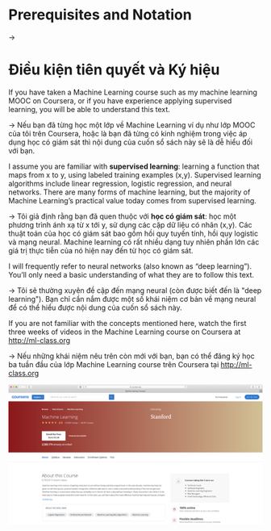 # Prerequisites and Notation

->
# Điều kiện tiên quyết và Ký hiệu


If you have taken a Machine Learning course such as my machine learning MOOC on Coursera, or if you have experience applying supervised learning, you will be able to understand this text.

->
Nếu bạn đã từng học một lớp về Machine Learning ví dụ như lớp MOOC của tôi trên Coursera, hoặc là bạn đã từng có kinh nghiệm trong việc áp dụng học có giám sát thì nội dung của cuốn sổ sách này sẽ là dễ hiểu đối với bạn.


I assume you are familiar with ​**supervised learning​**: learning a function that maps from x to y, using labeled training examples (x,y). Supervised learning algorithms include linear regression, logistic regression, and neural networks. There are many forms of machine learning, but the majority of Machine Learning’s practical value today comes from supervised learning.

->
Tôi giả định rằng bạn đã quen thuộc với **học có giám sát**: học một phương trình ánh xạ từ x tới y, sử dụng các cặp dữ liệu có nhãn (x,y). Các thuật toán của học có giám sát bao gồm hồi quy tuyến tính, hồi quy logistic và mạng neural. Machine learning có rất nhiều dạng tuy nhiên phần lớn các giá trị thực tiễn của nó hiện nay đến từ học có giám sát.

I will frequently refer to neural networks (also known as “deep learning”). You’ll only need a basic understanding of what they are to follow this text.

->
Tôi sẽ thường xuyên đề cập đến mạng neural (còn được biết đến là "deep learning"). Bạn chỉ cần nắm được một số khái niệm cơ bản về mạng neural để có thể hiểu được nội dung của cuốn sổ sách này.


If you are not familiar with the concepts mentioned here, watch the first three weeks of videos in the Machine Learning course on Coursera at ​http://ml-class.org

->
Nếu những khái niệm nêu trên còn mới với bạn, bạn có thể đăng ký học ba tuần đầu của lớp Machine Learning course trên Coursera tại ​http://ml-class.org


![img](../imgs/C03_01.png)
